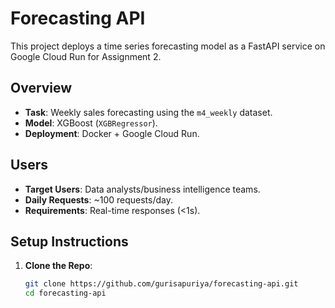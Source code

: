 # Forecasting API

This project deploys a time series forecasting model as a FastAPI service on Google Cloud Run for Assignment 2.

## Overview
- **Task**: Weekly sales forecasting using the `m4_weekly` dataset.
- **Model**: XGBoost (`XGBRegressor`).
- **Deployment**: Docker + Google Cloud Run.

## Users
- **Target Users**: Data analysts/business intelligence teams.
- **Daily Requests**: ~100 requests/day.
- **Requirements**: Real-time responses (<1s).

## Setup Instructions
1. **Clone the Repo**:
   ```bash
   git clone https://github.com/gurisapuriya/forecasting-api.git
   cd forecasting-api